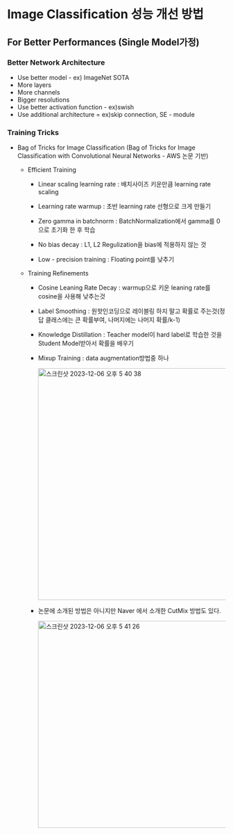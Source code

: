 # Image Classification 성능 개선 방법

## For Better Performances (Single Model가정)

### Better Network Architecture
- Use better model - ex) ImageNet SOTA
- More layers
- More channels
- Bigger resolutions
- Use better activation function - ex)swish
- Use additional architecture = ex)skip connection, SE - module

### Training Tricks
- Bag of Tricks for Image Classification (Bag of Tricks for Image Classification with Convolutional Neural Networks - AWS 논문 기반)
    - Efficient Training
        - Linear scaling learning rate : 배치사이즈 키운만큼 learning rate scaling
          
        - Learning rate warmup : 초반 learning rate 선형으로 크게 만들기
        - Zero gamma in batchnorm : BatchNormalization에서 gamma를 0으로 초기화 한 후 학습
        - No bias decay : L1, L2 Regulization을 bias에 적용하지 않는 것
        - Low - precision training : Floating point를 낮추기
          
    - Training Refinements
        - Cosine Leaning Rate Decay : warmup으로 키운 leaning rate를 cosine을 사용해 낮추는것
        - Label Smoothing : 원핫인코딩으로 레이블링 하지 말고 확률로 주는것(정답 클래스에는 큰 확률부여, 나머지에는 나머지 확률/k-1)
        - Knowledge Distillation : Teacher model이 hard label로 학습한 것을 Student Model받아서 확률을 배우기
        - Mixup Training : data augmentation방법중 하나
          
          <img width="533" alt="스크린샷 2023-12-06 오후 5 40 38" src="https://github.com/joony0512/Deep_Learning_Class/assets/109457820/0ac1c00a-ff6c-48be-bbf8-2b633512a99f">

            
        - 논문에 소개된 방법은 아니지만 Naver 에서 소개한 CutMix 방법도 있다.

          <img width="476" alt="스크린샷 2023-12-06 오후 5 41 26" src="https://github.com/joony0512/Deep_Learning_Class/assets/109457820/a29cebdf-f357-4f88-8de1-dccad11ec168">
